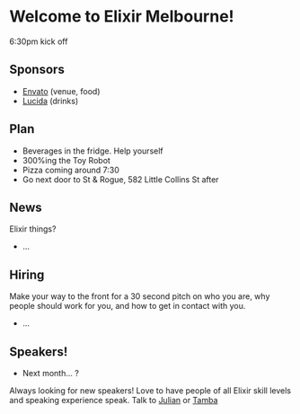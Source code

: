 # Welcome to Elixir Melbourne!
6:30pm kick off

## Sponsors
- [Envato](https://envato.com) (venue, food)
- [Lucida](http://lucida.io/) (drinks)

## Plan
- Beverages in the fridge. Help yourself
- 300%ing the Toy Robot
- Pizza coming around 7:30
- Go next door to St & Rogue, 582 Little Collins St after

## News
Elixir things?
- ...

## Hiring
Make your way to the front for a 30 second pitch on who you are, why people
should work for you, and how to get in contact with you.
- ...

## Speakers!
- Next month... ?

Always looking for new speakers! Love to have people of all Elixir skill levels
and speaking experience speak. Talk to [Julian](julian@juliandoherty.com) or
[Tamba](tamba@lucidaco.io)

